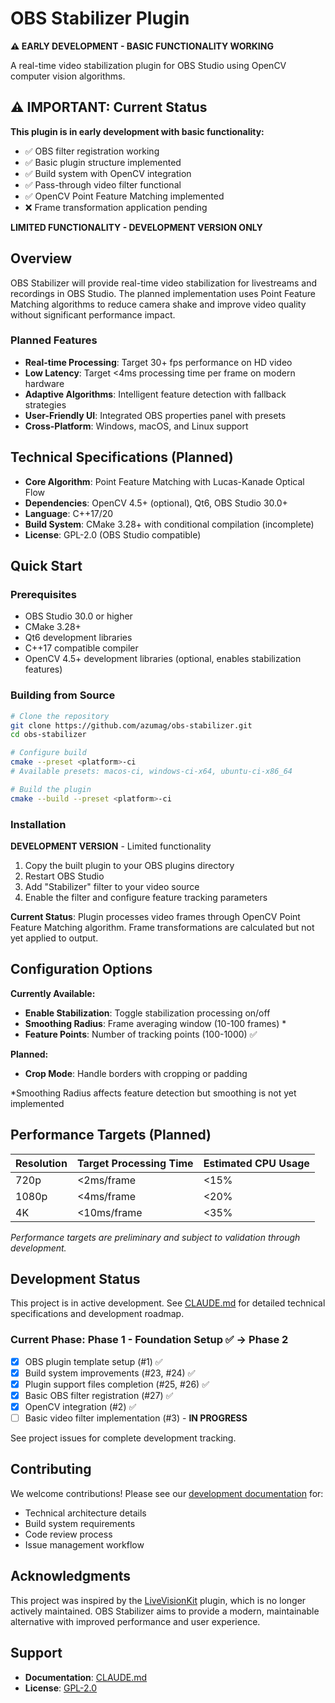 # OBS Stabilizer Plugin

**⚠️ EARLY DEVELOPMENT - BASIC FUNCTIONALITY WORKING**

A real-time video stabilization plugin for OBS Studio using OpenCV computer vision algorithms.

## ⚠️ **IMPORTANT: Current Status**

**This plugin is in early development with basic functionality:**
- ✅ OBS filter registration working
- ✅ Basic plugin structure implemented
- ✅ Build system with OpenCV integration
- ✅ Pass-through video filter functional
- ✅ OpenCV Point Feature Matching implemented
- ❌ Frame transformation application pending

**LIMITED FUNCTIONALITY - DEVELOPMENT VERSION ONLY**

## Overview

OBS Stabilizer will provide real-time video stabilization for livestreams and recordings in OBS Studio. The planned implementation uses Point Feature Matching algorithms to reduce camera shake and improve video quality without significant performance impact.

### Planned Features

- **Real-time Processing**: Target 30+ fps performance on HD video
- **Low Latency**: Target <4ms processing time per frame on modern hardware  
- **Adaptive Algorithms**: Intelligent feature detection with fallback strategies
- **User-Friendly UI**: Integrated OBS properties panel with presets
- **Cross-Platform**: Windows, macOS, and Linux support

## Technical Specifications (Planned)

- **Core Algorithm**: Point Feature Matching with Lucas-Kanade Optical Flow
- **Dependencies**: OpenCV 4.5+ (optional), Qt6, OBS Studio 30.0+
- **Language**: C++17/20
- **Build System**: CMake 3.28+ with conditional compilation (incomplete)
- **License**: GPL-2.0 (OBS Studio compatible)

## Quick Start

### Prerequisites

- OBS Studio 30.0 or higher
- CMake 3.28+ 
- Qt6 development libraries
- C++17 compatible compiler
- OpenCV 4.5+ development libraries (optional, enables stabilization features)

### Building from Source

```bash
# Clone the repository
git clone https://github.com/azumag/obs-stabilizer.git
cd obs-stabilizer

# Configure build
cmake --preset <platform>-ci
# Available presets: macos-ci, windows-ci-x64, ubuntu-ci-x86_64

# Build the plugin
cmake --build --preset <platform>-ci
```

### Installation

**DEVELOPMENT VERSION** - Limited functionality

1. Copy the built plugin to your OBS plugins directory
2. Restart OBS Studio  
3. Add "Stabilizer" filter to your video source
4. Enable the filter and configure feature tracking parameters

**Current Status**: Plugin processes video frames through OpenCV Point Feature Matching algorithm. Frame transformations are calculated but not yet applied to output.

## Configuration Options

**Currently Available:**
- **Enable Stabilization**: Toggle stabilization processing on/off
- **Smoothing Radius**: Frame averaging window (10-100 frames) *
- **Feature Points**: Number of tracking points (100-1000) ✅

**Planned:**
- **Crop Mode**: Handle borders with cropping or padding

*Smoothing Radius affects feature detection but smoothing is not yet implemented

## Performance Targets (Planned)

| Resolution | Target Processing Time | Estimated CPU Usage |
|------------|----------------------|-------------------|
| 720p       | <2ms/frame          | <15%             |
| 1080p      | <4ms/frame          | <20%             |
| 4K         | <10ms/frame         | <35%             |

*Performance targets are preliminary and subject to validation through development.*

## Development Status

This project is in active development. See [CLAUDE.md](CLAUDE.md) for detailed technical specifications and development roadmap.

### Current Phase: Phase 1 - Foundation Setup ✅ → Phase 2
- [x] OBS plugin template setup (#1) ✅  
- [x] Build system improvements (#23, #24) ✅
- [x] Plugin support files completion (#25, #26) ✅
- [x] Basic OBS filter registration (#27) ✅
- [x] OpenCV integration (#2) ✅
- [ ] Basic video filter implementation (#3) - **IN PROGRESS**

See project issues for complete development tracking.

## Contributing

We welcome contributions! Please see our [development documentation](CLAUDE.md) for:
- Technical architecture details
- Build system requirements  
- Code review process
- Issue management workflow

## Acknowledgments

This project was inspired by the [LiveVisionKit](https://github.com/Crowsinc/LiveVisionKit) plugin, which is no longer actively maintained. OBS Stabilizer aims to provide a modern, maintainable alternative with improved performance and user experience.

## Support

- **Documentation**: [CLAUDE.md](CLAUDE.md)
- **License**: [GPL-2.0](LICENSE)
